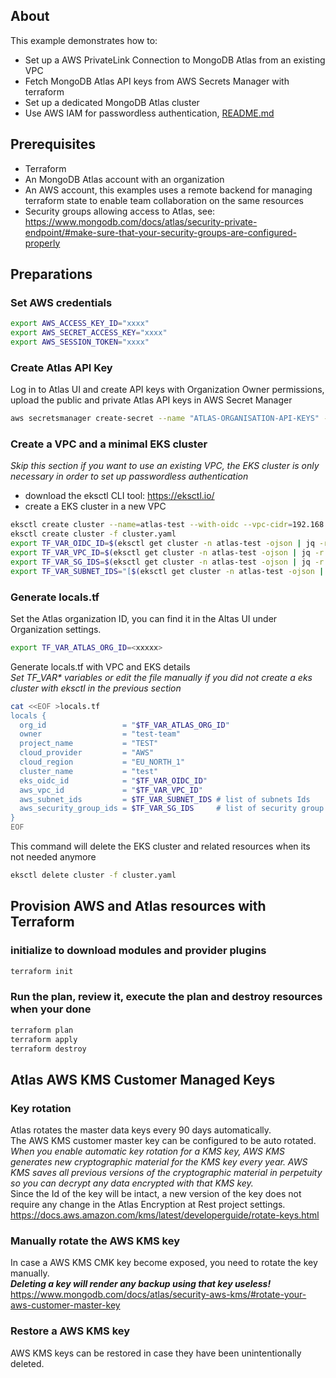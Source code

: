 ## About
This example demonstrates how to:

* Set up a AWS PrivateLink Connection to MongoDB Atlas from an existing VPC
* Fetch MongoDB Atlas API keys from AWS Secrets Manager with terraform
* Set up a dedicated MongoDB Atlas cluster
* Use AWS IAM for passwordless authentication, [README.md](/examples/atlas-privatelink/mongoclient/README.md)

## Prerequisites
* Terraform
* An MongoDB Atlas account with an organization
* An AWS account, this examples uses a remote backend for managing terraform state to enable team collaboration on the same resources
* Security groups allowing access to Atlas, see: https://www.mongodb.com/docs/atlas/security-private-endpoint/#make-sure-that-your-security-groups-are-configured-properly

## Preparations

### Set AWS credentials
```bash
export AWS_ACCESS_KEY_ID="xxxx"
export AWS_SECRET_ACCESS_KEY="xxxx"
export AWS_SESSION_TOKEN="xxxx"
```
### Create Atlas API Key
Log in to Atlas UI and create API keys with Organization Owner permissions, upload the public and private Atlas API keys in AWS Secret Manager
```bash
aws secretsmanager create-secret --name "ATLAS-ORGANISATION-API-KEYS" --secret-string '{"public_key":"**********","private_key":"**********"}'
```

### Create a VPC and a minimal EKS cluster
_Skip this section if you want to use an existing VPC, the EKS cluster is only necessary in order to set up passwordless authentication_
* download the eksctl CLI tool: https://eksctl.io/
* create a EKS cluster in a new VPC
```bash
eksctl create cluster --name=atlas-test --with-oidc --vpc-cidr=192.168.200.0/24 --instance-types=t4g.nano --nodes=1 --dry-run > cluster.yaml
eksctl create cluster -f cluster.yaml
export TF_VAR_OIDC_ID=$(eksctl get cluster -n atlas-test -ojson | jq -r '.[].Identity.Oidc.Issuer' | sed -e 's/^https:\/\///g')
export TF_VAR_VPC_ID=$(eksctl get cluster -n atlas-test -ojson | jq -r '.[].ResourcesVpcConfig.VpcId')
export TF_VAR_SG_IDS=$(eksctl get cluster -n atlas-test -ojson | jq -r '.[].ResourcesVpcConfig.SecurityGroupIds' | sed ':a;N;$!ba;s/[\n ]*//g')
export TF_VAR_SUBNET_IDS="[$(eksctl get cluster -n atlas-test -ojson | jq '.[].ResourcesVpcConfig.SubnetIds | .[length -1, length -2, length -3]' | paste -sd, -)]"
```
### Generate locals.tf
Set the Atlas organization ID, you can find it in the Altas UI under Organization settings.
```bash
export TF_VAR_ATLAS_ORG_ID=<xxxxx>
```
Generate locals.tf with VPC and EKS details<br>
_Set TF_VAR* variables or edit the file manually if you did not create a eks cluster with eksctl in the previous section_
```bash
cat <<EOF >locals.tf
locals {
  org_id                 = "$TF_VAR_ATLAS_ORG_ID"
  owner                  = "test-team"
  project_name           = "TEST"
  cloud_provider         = "AWS"
  cloud_region           = "EU_NORTH_1"
  cluster_name           = "test"
  eks_oidc_id            = "$TF_VAR_OIDC_ID"
  aws_vpc_id             = "$TF_VAR_VPC_ID"
  aws_subnet_ids         = $TF_VAR_SUBNET_IDS # list of subnets Ids
  aws_security_group_ids = $TF_VAR_SG_IDS     # list of security group Ids
}
EOF
```
This command will delete the EKS cluster and related resources when its not needed anymore
```bash
eksctl delete cluster -f cluster.yaml
```
## Provision AWS and Atlas resources with Terraform

### initialize to download modules and provider plugins
```bash
terraform init
```
### Run the plan, review it, execute the plan and destroy resources when your done
```bash
terraform plan
terraform apply
terraform destroy
```
## Atlas AWS KMS Customer Managed Keys

### Key rotation
Atlas rotates the master data keys every 90 days automatically.<br>
The AWS KMS customer master key can be configured to be auto rotated.<br>
_When you enable automatic key rotation for a KMS key, AWS KMS generates new cryptographic material for the KMS key every year. AWS KMS saves all previous versions of the cryptographic material in perpetuity so you can decrypt any data encrypted with that KMS key._<br>
Since the Id of the key will be intact, a new version of the key does not require any change in the Atlas Encryption at Rest project settings.<br>
https://docs.aws.amazon.com/kms/latest/developerguide/rotate-keys.html

### Manually rotate the AWS KMS key
In case a AWS KMS CMK key become exposed, you need to rotate the key manually.<br>
**_Deleting a key will render any backup using that key useless!_**<br>
https://www.mongodb.com/docs/atlas/security-aws-kms/#rotate-your-aws-customer-master-key

### Restore a AWS KMS key
AWS KMS keys can be restored in case they have been unintentionally deleted.
